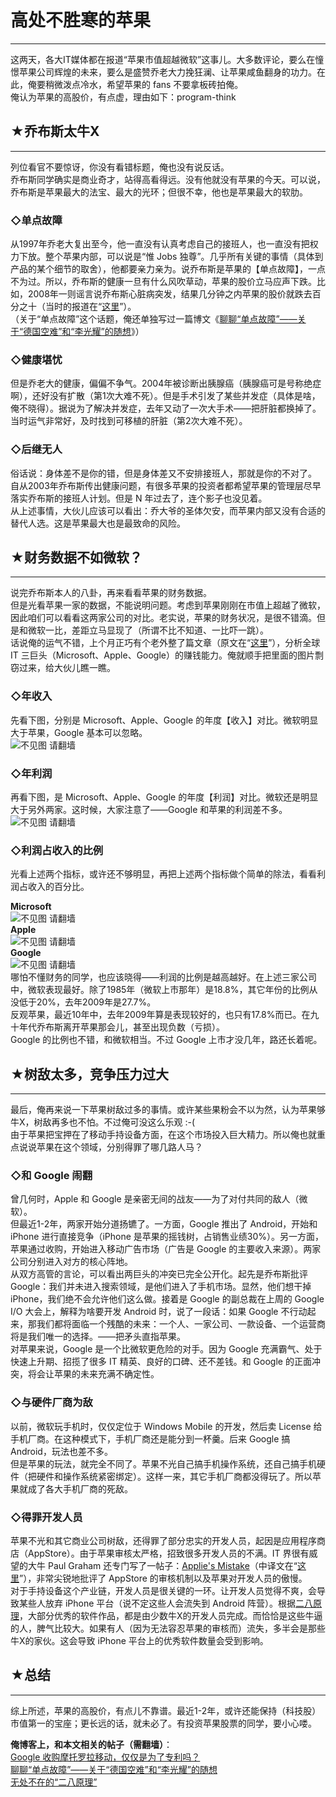 # 高处不胜寒的苹果 

-----

 这两天，各大IT媒体都在报道“苹果市值超越微软”这事儿。大多数评论，要么在憧憬苹果公司辉煌的未来，要么是盛赞乔老大力挽狂澜、让苹果咸鱼翻身的功力。在此，俺要稍微泼点冷水，希望苹果的 fans 不要拿板砖拍俺。  
 俺认为苹果的高股价，有点虚，理由如下：program-think  
   
 ## ★乔布斯太牛X
-------

  
 列位看官不要惊讶，你没有看错标题，俺也没有说反话。  
 乔布斯同学确实是商业奇才，站得高看得远。没有他就没有苹果的今天。可以说，乔布斯是苹果最大的法宝、最大的光环；但很不幸，他也是苹果最大的软肋。  
   
 ### ◇单点故障

  
 从1997年乔老大复出至今，他一直没有认真考虑自己的接班人，也一直没有把权力下放。整个苹果内部，可以说是“惟 Jobs 独尊”。几乎所有关键的事情（具体到产品的某个细节的取舍），他都要亲力亲为。说乔布斯是苹果的【单点故障】，一点不为过。所以，乔布斯的健康一旦有什么风吹草动，苹果的股价立马应声下跌。比如，2008年一则谣言说乔布斯心脏病突发，结果几分钟之内苹果的股价就跌去百分之十（当时的报道在“[这里](http://money.cnn.com/2008/10/03/technology/apple/index.htm)”）。  
 （关于“单点故障”这个话题，俺还单独写过一篇博文《[聊聊“单点故障”——关于“德国空难”和“李光耀”的随想](https://program-think.blogspot.com/2015/04/Single-Point-of-Failure.html)》）  
   
 ### ◇健康堪忧

  
 但是乔老大的健康，偏偏不争气。2004年被诊断出胰腺癌（胰腺癌可是号称绝症啊），还好没有扩散（第1次大难不死）。但是手术引发了某些并发症（具体是啥，俺不晓得）。据说为了解决并发症，去年又动了一次大手术——把肝脏都换掉了。当时运气非常好，及时找到可移植的肝脏（第2次大难不死）。  
   
 ### ◇后继无人

  
 俗话说：身体差不是你的错，但是身体差又不安排接班人，那就是你的不对了。  
 自从2003年乔布斯传出健康问题，有很多苹果的投资者都希望苹果的管理层尽早落实乔布斯的接班人计划。但是 N 年过去了，连个影子也没见着。  
 从上述事情，大伙儿应该可以看出：乔大爷的圣体欠安，而苹果内部又没有合适的替代人选。这是苹果最大也是最致命的风险。  
   
 ## ★财务数据不如微软？
----------

  
 说完乔布斯本人的八卦，再来看看苹果的财务数据。  
 但是光看苹果一家的数据，不能说明问题。考虑到苹果刚刚在市值上超越了微软，因此咱们可以看看这两家公司的对比。老实说，苹果的财务状况，是很不错滴。但是和微软一比，差距立马显现了（所谓不比不知道、一比吓一跳）。  
 话说俺的运气不错，上个月正巧有个老外整了篇文章（原文在“[这里](http://royal.pingdom.com/2010/04/09/the-money-made-by-microsoft-apple-and-google-1985-until-today/)”），分析全球 IT 三巨头（Microsoft、Apple、Google）的赚钱能力。俺就顺手把里面的图片剽窃过来，给大伙儿瞧一瞧。  
   
 ### ◇年收入

  
 先看下图，分别是 Microsoft、Apple、Google 的年度【收入】对比。微软明显大于苹果，Google 基本可以忽略。  
 ![不见图 请翻墙](images/BucTgHael2ktU3bf3_S_y_N0AIvq20n80FCVwi5WhvUxhVnzxGBwQtFz16MMKuNfKlNngRgOhCj1r0VQnYbhwyAuyylAt3wlcUWbaY2hZyUy5KThAtgdNmyUV2uLJ2FRwaDKeeLE)  
 ### ◇年利润

  
 再看下图，是 Microsoft、Apple、Google 的年度【利润】对比。微软还是明显大于另外两家。这时候，大家注意了——Google 和苹果的利润差不多。  
 ![不见图 请翻墙](images/FAOJKhSOLNz5ZgemscQyk2_wOxlDb83EelynO9tjDzcjoExTmrgk9__RzWo8Pn0wfeQhXGJ7fHGD8yfLs6fX1iYAx3A8HpCH9QXXFFcQa3FMK1DdA8oVDeN5xgzTWXfK0ds8vEBk)  
 ### ◇利润占收入的比例

  
 光看上述两个指标，或许还不够明显，再把上述两个指标做个简单的除法，看看利润占收入的百分比。  
   
 **Microsoft**  
 ![不见图 请翻墙](images/NxIw0-oGwawpAckDUsjaBrajxeL9HZZtfSL5_f5wAWvNg6ugY4ffn9FGQREWwaa-TvuXDAoN-OE6g5uKPHpSwpGv7BOlETNYAuM7lzHzU-7YefaUUAtau9XHJ6gN-rcJErVDZftY)  
 **Apple**  
 ![不见图 请翻墙](images/J07JWk6uQuTJpu5ESkCXWW5TKBqfLn88DX5u3_3sLRG1yq6-HVpt1lg2dj2XiK9UFnLqc356gsT9mH0rI-w7GyEKqXLoCOqJ2Dbcti5SvEBvmGz_0iiS5Bpw-ySP_MDfPDvXZbBD)  
 **Google**  
 ![不见图 请翻墙](images/tEAEzUmHt4pgkwKv6upBnkNgPT_10Rh7lj54V9tMLm2HDO7s7GDaN4hWHequKVUJVELp-52zA0NPMsRE_5wd-jY_mvWPEQZIdjHtcSohziGIr8EslhWHrligu-ndaOywJjjPe054)  
 哪怕不懂财务的同学，也应该晓得——利润的比例是越高越好。在上述三家公司中，微软表现最好。除了1985年（微软上市那年）是18.8%，其它年份的比例从没低于20%，去年2009年是27.7%。  
 反观苹果，最近10年中，去年2009年算是表现较好的，也只有17.8%而已。在九十年代乔布斯离开苹果那会儿，甚至出现负数（亏损）。  
 Google 的比例也不错，和微软相当。不过 Google 上市才没几年，路还长着呢。  
   
 ## ★树敌太多，竞争压力过大
------------

  
 最后，俺再来说一下苹果树敌过多的事情。或许某些果粉会不以为然，认为苹果够牛X，树敌再多也不怕。不过俺可没这么乐观 :-(  
 由于苹果把宝押在了移动手持设备方面，在这个市场投入巨大精力。所以俺也就重点说说苹果在这个领域，分别得罪了哪几路人马？  
   
 ### ◇和 Google 闹翻

  
 曾几何时，Apple 和 Google 是亲密无间的战友——为了对付共同的敌人（微软）。  
 但最近1-2年，两家开始分道扬镳了。一方面，Google 推出了 Android，开始和 iPhone 进行直接竞争（iPhone 是苹果的摇钱树，占销售业绩30%）。另一方面，苹果通过收购，开始进入移动广告市场（广告是 Google 的主要收入来源）。两家公司分别进入对方的核心阵地。  
 从双方高管的言论，可以看出两巨头的冲突已完全公开化。起先是乔布斯批评 Google：我们并未进入搜索领域，是他们进入了手机市场。显然，他们想干掉 iPhone，我们绝不会允许他们这么做。接着是 Google 的副总裁在上周的 Google I/O 大会上，解释为啥要开发 Android 时，说了一段话：如果 Google 不行动起来，那我们都将面临一个残酷的未来：一个人、一家公司、一款设备、一个运营商将是我们唯一的选择。——把矛头直指苹果。  
 对苹果来说，Google 是一个比微软更危险的对手。因为 Google 充满霸气、处于快速上升期、招揽了很多 IT 精英、良好的口碑、还不差钱。和 Google 的正面冲突，将会让苹果的未来充满不确定性。  
   
 ### ◇与硬件厂商为敌

  
 以前，微软玩手机时，仅仅定位于 Windows Mobile 的开发，然后卖 License 给手机厂商。在这种模式下，手机厂商还是能分到一杯羹。后来 Google 搞 Android，玩法也差不多。  
 但是苹果的玩法，就完全不同了。苹果不光自己搞手机操作系统，还自己搞手机硬件（把硬件和操作系统紧密绑定）。这样一来，其它手机厂商都没得玩了。所以苹果就成了各大手机厂商的死敌。  
   
 ### ◇得罪开发人员

  
 苹果不光和其它商业公司树敌，还得罪了部分忠实的开发人员，起因是应用程序商店（AppStore）。由于苹果审核太严格，招致很多开发人员的不满。IT 界很有威望的大牛 Paul Graham 还专门写了一帖子：[Applie's Mistake](http://paulgraham.com/apple.html)（中译文在“[这里](http://apple4.us/2009/11/apple-mistake-and-y-combinator-rfs.html)”），非常尖锐地批评了 AppStore 的审核机制以及苹果对开发人员的傲慢。  
 对于手持设备这个产业链，开发人员是很关键的一环。让开发人员觉得不爽，会导致某些人放弃 iPhone 平台（说不定这些人会流失到 Android 阵营）。根据[二八原理](https://program-think.blogspot.com/2009/02/80-20-principle-0-overview.html)，大部分优秀的软件作品，都是由少数牛X的开发人员完成。而恰恰是这些牛逼的人，脾气比较大。如果有人（因为无法容忍苹果的审核而）流失，多半会是那些牛X的家伙。这会导致 iPhone 平台上的优秀软件数量会受到影响。  
   
 ## ★总结
---

  
 综上所述，苹果的高股价，有点儿不靠谱。最近1-2年，或许还能保持（科技股）市值第一的宝座；更长远的话，就未必了。有投资苹果股票的同学，要小心喽。  
   
   
 **俺博客上，和本文相关的帖子（需翻墙）**：  
 [Google 收购摩托罗拉移动，仅仅是为了专利吗？](https://program-think.blogspot.com/2011/08/google-acquire-motorola.html)  
 [聊聊“单点故障”——关于“德国空难”和“李光耀”的随想](https://program-think.blogspot.com/2015/04/Single-Point-of-Failure.html)  
 [无处不在的“二八原理”](https://program-think.blogspot.com/2009/02/80-20-principle-0-overview.html) 